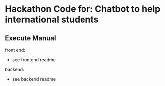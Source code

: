 # Hackathon Code for: Chatbot to help international students

## Execute Manual
front end:
- see frontend readme

backend:
- see backend readme
